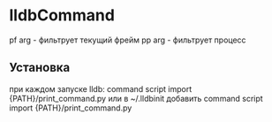 # lldbCommand
pf arg - фильтрует текущий фрейм
pp arg - фильтрует процесс


## Установка
 при каждом запуске lldb: command script import {PATH}/print_command.py
 или в ~/.lldbinit добавить command script import {PATH}/print_command.py
